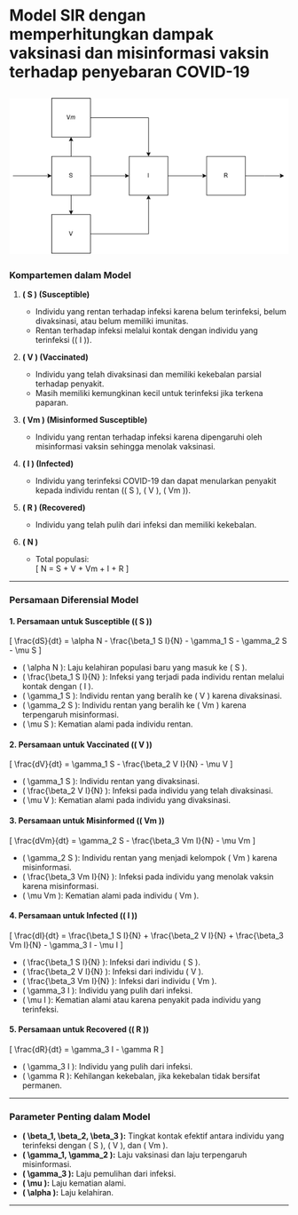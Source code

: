 # **Model SIR dengan memperhitungkan dampak vaksinasi dan misinformasi vaksin terhadap penyebaran COVID-19**
![alt text](image.png)
---

### **Kompartemen dalam Model**
1. **\( S \) (Susceptible)**  
   - Individu yang rentan terhadap infeksi karena belum terinfeksi, belum divaksinasi, atau belum memiliki imunitas.
   - Rentan terhadap infeksi melalui kontak dengan individu yang terinfeksi (\( I \)).

2. **\( V \) (Vaccinated)**  
   - Individu yang telah divaksinasi dan memiliki kekebalan parsial terhadap penyakit.  
   - Masih memiliki kemungkinan kecil untuk terinfeksi jika terkena paparan.

3. **\( Vm \) (Misinformed Susceptible)**  
   - Individu yang rentan terhadap infeksi karena dipengaruhi oleh misinformasi vaksin sehingga menolak vaksinasi.

4. **\( I \) (Infected)**  
   - Individu yang terinfeksi COVID-19 dan dapat menularkan penyakit kepada individu rentan (\( S \), \( V \), \( Vm \)).

5. **\( R \) (Recovered)**  
   - Individu yang telah pulih dari infeksi dan memiliki kekebalan.

6. **\( N \)**  
   - Total populasi:  
     \[
     N = S + V + Vm + I + R
     \]

---

### **Persamaan Diferensial Model**

#### 1. **Persamaan untuk Susceptible (\( S \))**  
\[
\frac{dS}{dt} = \alpha N - \frac{\beta_1 S I}{N} - \gamma_1 S - \gamma_2 S - \mu S
\]
- \( \alpha N \): Laju kelahiran populasi baru yang masuk ke \( S \).  
- \( \frac{\beta_1 S I}{N} \): Infeksi yang terjadi pada individu rentan melalui kontak dengan \( I \).  
- \( \gamma_1 S \): Individu rentan yang beralih ke \( V \) karena divaksinasi.  
- \( \gamma_2 S \): Individu rentan yang beralih ke \( Vm \) karena terpengaruh misinformasi.  
- \( \mu S \): Kematian alami pada individu rentan.

#### 2. **Persamaan untuk Vaccinated (\( V \))**  
\[
\frac{dV}{dt} = \gamma_1 S - \frac{\beta_2 V I}{N} - \mu V
\]
- \( \gamma_1 S \): Individu rentan yang divaksinasi.  
- \( \frac{\beta_2 V I}{N} \): Infeksi pada individu yang telah divaksinasi.  
- \( \mu V \): Kematian alami pada individu yang divaksinasi.

#### 3. **Persamaan untuk Misinformed (\( Vm \))**  
\[
\frac{dVm}{dt} = \gamma_2 S - \frac{\beta_3 Vm I}{N} - \mu Vm
\]
- \( \gamma_2 S \): Individu rentan yang menjadi kelompok \( Vm \) karena misinformasi.  
- \( \frac{\beta_3 Vm I}{N} \): Infeksi pada individu yang menolak vaksin karena misinformasi.  
- \( \mu Vm \): Kematian alami pada individu \( Vm \).

#### 4. **Persamaan untuk Infected (\( I \))**  
\[
\frac{dI}{dt} = \frac{\beta_1 S I}{N} + \frac{\beta_2 V I}{N} + \frac{\beta_3 Vm I}{N} - \gamma_3 I - \mu I
\]
- \( \frac{\beta_1 S I}{N} \): Infeksi dari individu \( S \).  
- \( \frac{\beta_2 V I}{N} \): Infeksi dari individu \( V \).  
- \( \frac{\beta_3 Vm I}{N} \): Infeksi dari individu \( Vm \).  
- \( \gamma_3 I \): Individu yang pulih dari infeksi.  
- \( \mu I \): Kematian alami atau karena penyakit pada individu yang terinfeksi.

#### 5. **Persamaan untuk Recovered (\( R \))**  
\[
\frac{dR}{dt} = \gamma_3 I - \gamma R
\]
- \( \gamma_3 I \): Individu yang pulih dari infeksi.  
- \( \gamma R \): Kehilangan kekebalan, jika kekebalan tidak bersifat permanen.

---

### **Parameter Penting dalam Model**
- **\( \beta_1, \beta_2, \beta_3 \):** Tingkat kontak efektif antara individu yang terinfeksi dengan \( S \), \( V \), dan \( Vm \).  
- **\( \gamma_1, \gamma_2 \):** Laju vaksinasi dan laju terpengaruh misinformasi.  
- **\( \gamma_3 \):** Laju pemulihan dari infeksi.  
- **\( \mu \):** Laju kematian alami.  
- **\( \alpha \):** Laju kelahiran.

---
